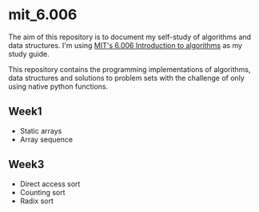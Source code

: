 # mit_6.006

The aim of this repository is to document my self-study of algorithms and data structures. I'm using [MIT's 6.006 Introduction to algorithms](https://ocw.mit.edu/courses/6-006-introduction-to-algorithms-spring-2020/) as my study guide. 

This repository contains the programming implementations of algorithms, data structures and solutions to problem sets with the challenge of only using native python functions.

## Week1 
- Static arrays
- Array sequence

## Week3 
- Direct access sort 
- Counting sort
- Radix sort 

